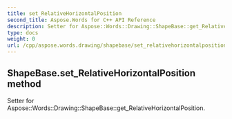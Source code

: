 ```yaml
---
title: set_RelativeHorizontalPosition
second_title: Aspose.Words for C++ API Reference
description: Setter for Aspose::Words::Drawing::ShapeBase::get_RelativeHorizontalPosition. 
type: docs
weight: 0
url: /cpp/aspose.words.drawing/shapebase/set_relativehorizontalposition/
---
```

## ShapeBase.set_RelativeHorizontalPosition method


Setter for Aspose::Words::Drawing::ShapeBase::get_RelativeHorizontalPosition. 

